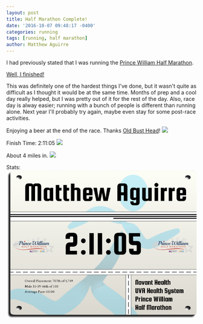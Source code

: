 ```yaml
---
layout: post
title: Half Marathon Complete!
date: '2016-10-07 09:48:17 -0400'
categories: running
tags: [running, half marathon]
author: Matthew Aguirre
---
```


I had previously stated that I was running the [Prince William Half Marathon](http://www.princewilliamhalf.com/).

[Well, I finished!](https://runsignup.com/Race/Results/29204/IndividualResult/XgLB?remMeAttempt=#U4637414)

This was definitely one of the hardest things I've done, but it wasn't quite as difficult as I thought it would be at the same time.  Months of prep and a cool day really helped, but I was pretty out of it for the rest of the day.  Also, race day is alway easier; running with a bunch of people is different than running alone.  Next year I'll probably try again, maybe even stay for some post-race activities.

Enjoying a beer at the end of the race.  Thanks [Old Bust Head](https://www.oldbusthead.com/)!
![](/tros-images/68015640-04646.jpg)  

Finish Time: 2:11:05
![](/tros-images/68015641-01609.jpg)  

About 4 miles in.
![](/tros-images/68015642-01423.jpg)  

Stats:
![](/tros-images/certificate.png)  
